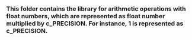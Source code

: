 ### This folder contains the library for arithmetic operations with float numbers, which are represented as float number multiplied by c_PRECISION. For instance, 1 is represented as c_PRECISION.
